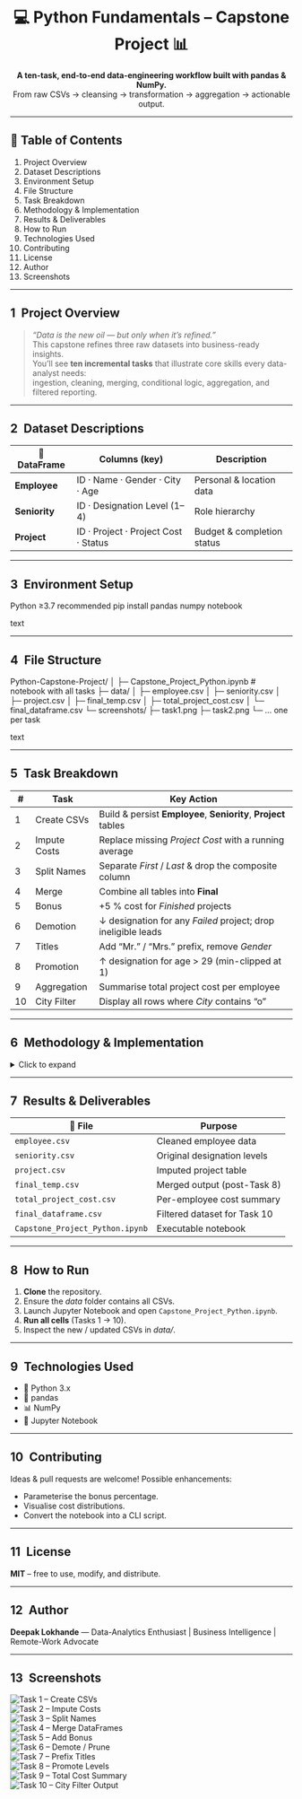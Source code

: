 <h1 align="center">
  💻  Python Fundamentals – Capstone Project  📊
</h1>

<p align="center">
  <b>A ten-task, end-to-end data-engineering workflow built with pandas & NumPy.</b><br>
  From raw CSVs → cleansing → transformation → aggregation → actionable output.
</p>

---

## 📑 Table of Contents
1.  Project Overview  
2.  Dataset Descriptions  
3.  Environment Setup  
4.  File Structure  
5.  Task Breakdown  
6.  Methodology & Implementation  
7.  Results & Deliverables  
8.  How to Run  
9.  Technologies Used  
10. Contributing  
11. License  
12. Author  
13. Screenshots  

---

## 1 Project Overview
> *“Data is the new oil — but only when it’s refined.”*  
> This capstone refines three raw datasets into business-ready insights.  
> You’ll see **ten incremental tasks** that illustrate core skills every data-analyst needs:  
> ingestion, cleaning, merging, conditional logic, aggregation, and filtered reporting.

---

## 2 Dataset Descriptions

| 📄 DataFrame | Columns (key) | Description |
|-------------|--------------|-------------|
| **Employee** | ID · Name · Gender · City · Age | Personal & location data |
| **Seniority** | ID · Designation Level (1–4) | Role hierarchy |
| **Project** | ID · Project · Project Cost · Status | Budget & completion status |

---

## 3 Environment Setup
Python ≥3.7 recommended
pip install pandas numpy notebook

text

---

## 4 File Structure
Python-Capstone-Project/
│
├─ Capstone_Project_Python.ipynb # notebook with all tasks
├─ data/
│ ├─ employee.csv
│ ├─ seniority.csv
│ ├─ project.csv
│ ├─ final_temp.csv
│ ├─ total_project_cost.csv
│ └─ final_dataframe.csv
└─ screenshots/
├─ task1.png
├─ task2.png
└─ … one per task

text

---

## 5 Task Breakdown
| # | Task | Key Action |
|---|------|------------|
| 1 | Create CSVs | Build & persist **Employee**, **Seniority**, **Project** tables |
| 2 | Impute Costs | Replace missing *Project Cost* with a running average |
| 3 | Split Names | Separate *First* / *Last* & drop the composite column |
| 4 | Merge | Combine all tables into **Final** |
| 5 | Bonus | +5 % cost for *Finished* projects |
| 6 | Demotion | ↓ designation for any *Failed* project; drop ineligible leads |
| 7 | Titles | Add “Mr.” / “Mrs.” prefix, remove *Gender* |
| 8 | Promotion | ↑ designation for age > 29 (min-clipped at 1) |
| 9 | Aggregation | Summarise total project cost per employee |
| 10 | City Filter | Display all rows where *City* contains “o” |

---

## 6 Methodology & Implementation
<details>
<summary>Click to expand</summary>

* **Data Ingestion** – `pd.read_csv()` / `to_csv()` ensure reproducibility.  
* **Imputation** – list conversion ➜ running-average loop ➜ overwrite `NaN`s.  
* **String Ops** – `str.split()`, `np.where()` for dynamic prefixes.  
* **Joins** – chained `merge()` on `ID`.  
* **Conditional Logic** – vectorised `np.where()` & boolean masks.  
* **Aggregation** – `groupby().sum()` for cost roll-ups.  
* **Validation** – `clip()` keeps designation between 1 and 4.  

</details>

---

## 7 Results & Deliverables

| 📁 File | Purpose |
|---------|---------|
| `employee.csv` | Cleaned employee data |
| `seniority.csv` | Original designation levels |
| `project.csv` | Imputed project table |
| `final_temp.csv` | Merged output (post-Task 8) |
| `total_project_cost.csv` | Per-employee cost summary |
| `final_dataframe.csv` | Filtered dataset for Task 10 |
| `Capstone_Project_Python.ipynb` | Executable notebook |

---

## 8 How to Run
1. **Clone** the repository.  
2. Ensure the *data* folder contains all CSVs.  
3. Launch Jupyter Notebook and open `Capstone_Project_Python.ipynb`.  
4. **Run all cells** (Tasks 1 → 10).  
5. Inspect the new / updated CSVs in *data/*.

---

## 9 Technologies Used
* 🐍 Python 3.x  
* 🐼 pandas  
* 📊 NumPy  
* 📓 Jupyter Notebook  

---

## 10 Contributing
Ideas & pull requests are welcome! Possible enhancements:
* Parameterise the bonus percentage.  
* Visualise cost distributions.  
* Convert the notebook into a CLI script.

---

## 11 License
**MIT** – free to use, modify, and distribute.

---

## 12 Author
**Deepak Lokhande** — Data-Analytics Enthusiast | Business Intelligence | Remote-Work Advocate  

---

## 13 Screenshots
![Task 1 – Create CSVs](screenshots/Screenshot1.png)  
![Task 2 – Impute Costs](screenshots/Screenshot2.png)  
![Task 3 – Split Names](screenshots/Screenshot3.png)  
![Task 4 – Merge DataFrames](screenshots/Screenshot4.png)  
![Task 5 – Add Bonus](screenshots/Screenshot5.png)  
![Task 6 – Demote / Prune](screenshots/Screenshot6.png)  
![Task 7 – Prefix Titles](screenshots/Screenshot7.png)  
![Task 8 – Promote Levels](screenshots/Screenshot8.png)  
![Task 9 – Total Cost Summary](screenshots/Screenshot9.png)  
![Task 10 – City Filter Output](screenshots/Screenshot10.png)
